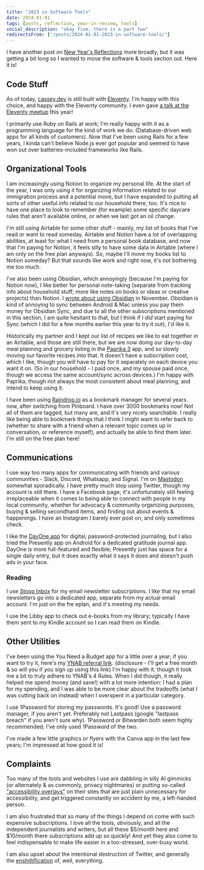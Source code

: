 ```yaml
---
title: "2023 in Software Tools"
date: 2024-01-01
tags: [posts, reflection, year-in-review, tools]
social_description: "okay fine, there is a part two"
redirectsFrom: ["/posts/2024-01-01-2023-in-software-tools/"]
---
```


I have another post on [New Year's Reflections](/bye-2023/) more broadly, but it was getting a bit long so I wanted to move the software & tools section out. Here it is!

## Code Stuff
As of today, [cassey.dev](https://cassey.dev) is still built with [Eleventy](https://www.11ty.dev/). I'm happy with this choice, and happy with the Eleventy community. I even gave [a talk at the Eleventy meetup](https://11tymeetup.dev/events/ep-14-community-and-caching/) this year!

I primarily use Ruby on Rails at work; I'm really happy with it as a programming language for the kind of work we do. (Database-driven web apps for all kinds of customers). Now that I've been using Rails for a few years, I kinda can't believe Node.js ever got popular and seemed to have won out over batteries-included frameworks like Rails.

## Organizational Tools

I am increasingly using Notion to organize my personal life. At the start of the year, I was only using it for organizing information related to our immigration process and a potential move, but I have expanded to putting all sorts of other useful info related to our household there, too. It's nice to have one place to look to remember (for example) some specific daycare rules that aren't available online, or when we last got an oil change. 

I'm still using Airtable for some other stuff - mainly, my list of books that I've read or want to read someday. Airtable and Notion have a lot of overlapping abilities, at least for what I need from a personal book database, and now that I'm paying for Notion, it feels silly to have some data in Airtable (where I am only on the free plan anyways). So, maybe I'll move my books list to Notion someday? But that sounds like work and right now, it's not bothering me too much.

I've also been using Obsidian, which annoyingly (because I'm paying for Notion now), I like better for personal note-taking (separate from tracking info about household stuff; more like notes on books or ideas or creative projects) than Notion. I [wrote about using Obsidian](/notes-on-obsidian/) in November. Obsidian is kind of annoying to sync between Android & Mac unless you pay them money for Obsidian Sync, and due to all the other subscriptions mentioned in this section, I am quite hesitant to that, but I think if I _did_ start paying for Sync (which I did for a few months earlier this year to try it out), I'd like it.

Historically my partner and I kept our list of recipes we like to eat together in an Airtable, and those are still there, but we are now doing our day-to-day meal planning and grocery listing in the [Paprika 3](https://www.paprikaapp.com/) app, and so slowly moving our favorite recipes into that. It doesn't have a subscription cost, which I like, though you will have to pay for it separately on each device you want it on. (So in our household - I paid once, and my spouse paid once, though we access the same account/sync across devices.) I'm happy with Paprika, though not always the most consistent about meal planning, and intend to keep using it.

I have been using [Raindrop.io](https://raindrop.io/) as a bookmark manager for several years now, after switching from Pinboard. I have over 3000 bookmarks now! Not all of them are tagged, but many are, and it's very nicely searchable. I really like being able to bookmark things that I think I might want to refer back to (whether to share with a friend when a relevant topic comes up in conversation, or reference myself), and actually be able to find them later. I'm still on the free plan here!

## Communications
I use way too many apps for communicating with friends and various communities - Slack, Discord, Whatsapp, and Signal. I'm on [Mastodon](https://urbanists.social/@cassey) somewhat sporadically. I have pretty much stop using Twitter, though my account is still there. I have a Facebook page; it's unfortunately still feeling irreplaceable when it comes to being able to connect with people in my local community, whether for advocacy & community organizing purposes, buying & selling secondhand items, and finding out about events & happenings. I have an Instagram I barely ever post on, and only sometimes check. 

I like the [DayOne app](https://dayoneapp.com/) for digital, password-protected journaling, but I also tried the Presently app on Android for a dedicated gratitude journal app. DayOne is more full-featured and flexible; Presently just has space for a single daily entry, but it does exactly what it says it does and doesn't push ads in your face. 

### Reading
I use [Stoop Inbox](https://stoopinbox.com/) for my email newsletter subscriptions. I like that my email newsletters go into a dedicated app, separate from my actual email account. I'm just on the fre eplan, and it's meeting my needs.

I use the Libby app to check out e-books from my library; typically I have them sent to my Kindle account so I can read them on Kindle. 

## Other Utilities
I've been using the You Need a Budget app for a little over a year; if you want to try it, here's my [YNAB referral link](https://ynab.com/referral/?ref=exP8pR3IsVwn-Th_). (disclosure - I'll get a free month & so will you if you sign up using this link) I'm happy with it, though it took me a bit to truly adhere to YNAB's 4 Rules. When I did though, it really helped me spend money (and save!) with a lot more intention: I had a plan for my spending, and I was able to be more clear about the tradeoffs (what I was cutting back on instead) when I overspent in a particular category. 

I use 1Password for storing my passwords. It's good! Use a password manager, if you aren't yet. Preferably not Lastpass (google "lastpass breach" if you aren't sure why). 1Password or Bitwarden both seem highly recommended; I've only used 1Password of the two.

I've made a few little graphics or flyers with the Canva app in the last few years; I'm impressed at how good it is!

## Complaints
Too many of the tools and websites I use are dabbling in silly AI gimmicks (or alternately & as commonly, privacy nightmares) or putting so-called ["accessibility overlays"](https://overlayfactsheet.com/) on their sites that are just plain unnecessary for accessibility, and get triggered constantly on accident by me, a left-handed person.

I am also frustrated that so many of the things I depend on come with such expensive subscriptions. I love all the tools, obviously, and all the independent journalists and writers, but all these $5/month here and $10/month there subscriptions add up so quickly! And yet they also come to feel indispensable to make life easier in a too-stressed, over-busy world.

I am also upset about the intentional destruction of Twitter, and generally the [enshittification](https://en.wikipedia.org/wiki/Enshittification) of, well, everything.